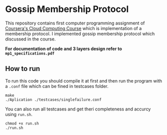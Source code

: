 # Gossip Membership Protocol

This repository contains first computer programming assignment of [Coursera's Cloud Computing Course](https://www.coursera.org/learn/cloud-computing/) which is implementation of a membership protocol. I implemented gossip membership protocol which discussed in the course. 

__For documentation of code and 3 layers design refer to `mp1_specifications.pdf`__


## How to run
To run this code you should compile it at first and then run the program with a `.conf` file which can be fined in testcases folder.
```
make
./Aplication ./testcases/singlefailure.conf
```

You can also run all testcases and get theri completeness and accurcy using `run.sh`.
```
chmod +x run.sh
./run.sh
```
